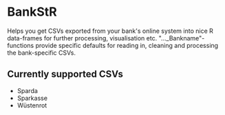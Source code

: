 # BankStR

Helps you get CSVs exported from your bank's online system into nice R data-frames for further processing, visualisation etc. "..._Bankname"-functions provide specific defaults for reading in, cleaning and processing the bank-specific CSVs.

## Currently supported CSVs

- Sparda
- Sparkasse
- Wüstenrot
